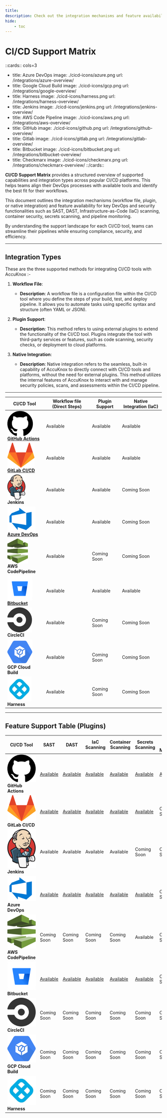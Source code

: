 ```yaml
---
title:
description: Check out the integration mechanisms and feature availability for key DevOps and security functionalities across popular CI/CD platforms.
hide:
    - toc
---
```


<style>
    table:first-of-type td:first-child img{
    display: block;
    height: 5rem;
    }

    .nt-card-title {
    text-align: -webkit-center;
    }
</style>

# CI/CD Support Matrix

::cards:: cols=3

- title: Azure DevOps
  image: ./cicd-icons/azure.png
  url: /integrations/azure-overview/
- title: Google Cloud Build
  image: ./cicd-icons/gcp.png
  url: /integrations/google-overview/
- title: Harness
  image: ./cicd-icons/harness.png
  url: /integrations/harness-overview/
- title: Jenkins
  image: ./cicd-icons/jenkins.png
  url: /integrations/jenkins-overview/
- title: AWS Code Pipeline
  image: ./cicd-icons/aws.png
  url: /integrations/aws-overview/
- title: GitHub
  image: ./cicd-icons/github.png
  url: /integrations/github-overview/
- title: Gitlab
  image: ./cicd-icons/gitlab.png
  url: /integrations/gitlab-overview/
- title: Bitbucket
  image: ./cicd-icons/bitbucket.png
  url: /integrations/bitbucket-overview/
- title: Checkmarx
  image: ./cicd-icons/checkmarx.png
  url: /integrations/checkmarx-overview/
::/cards::

**CI/CD Support Matrix** provides a structured overview of supported capabilities and integration types across popular CI/CD platforms. This helps teams align their DevOps processes with available tools and identify the best fit for their workflows.

This document outlines the integration mechanisms (workflow file, plugin, or native integration) and feature availability for key DevOps and security functionalities such as SAST, DAST, Infrastructure-as-Code (IaC) scanning, container security, secrets scanning, and pipeline monitoring.

By understanding the support landscape for each CI/CD tool, teams can streamline their pipelines while ensuring compliance, security, and efficiency.

---

## **Integration Types**

These are the three supported methods for integrating CI/CD tools with AccuKnox :-

1. **Workflow File**:

    - **Description**: A workflow file is a configuration file within the CI/CD tool where you define the steps of your build, test, and deploy pipeline. It allows you to automate tasks using specific syntax and structure (often YAML or JSON).

2. **Plugin Support**:

    - **Description**: This method refers to using external plugins to extend the functionality of the CI/CD tool. Plugins integrate the tool with third-party services or features, such as code scanning, security checks, or deployment to cloud platforms.

3. **Native Integration**:

    - **Description**: Native integration refers to the seamless, built-in capability of AccuKnox to directly connect with CI/CD tools and platforms, without the need for external plugins. This method utilizes the internal features of AccuKnox to interact with and manage security policies, scans, and assessments within the CI/CD pipeline.

---

| CI/CD Tool                                                     | Workflow file (Direct Steps) | Plugin Support | Native Integration (IaC) |
| -------------------------------------------------------------- | ------------- | -------------- | ------------------------ |
| ![GitHub Actions](./cicd-icons/github.png) **[GitHub Actions](https://github.com/marketplace?query=accuknox)**  | Available     | Available      | Available                |
| ![GitLab CI/CD](./cicd-icons/gitlab.png) **[GitLab CI/CD](https://gitlab.com/accu-knox/scan)**      | Available     | Available      | Available                |
| ![Jenkins](./cicd-icons/jenkins.png) **Jenkins**               | Available     | Available      | Coming Soon                      |
| ![Azure DevOps](./cicd-icons/azure.png) **[Azure DevOps](https://marketplace.visualstudio.com/search?term=accuknox&target=AzureDevOps&category=All)**       | Available     | Available            | Coming Soon                      |
| ![AWS CodePipeline](./cicd-icons/aws.png) **AWS CodePipeline** | Available     | Coming Soon            | Coming Soon                      |
| ![Bitbucket](./cicd-icons/bitbucket.png) **[Bitbucket](https://bitbucket.org/accu-knox/scan/)**         | Available     | Available      | Available                |
| ![CircleCI](./cicd-icons/circle.png) **CircleCI**              | Available     | Coming Soon            | Coming Soon                      |
| ![GCP Cloud Build](./cicd-icons/gcp.png) **GCP Cloud Build**   | Available     | Coming Soon            | Coming Soon                      |
| ![Harness](./cicd-icons/harness.png) **Harness**               | Available     | Coming Soon            | Coming Soon                      |
---

## Feature Support Table (Plugins)

| CI/CD Tool                                                     | SAST                                                                                                   | DAST                                                                                                     | IaC Scanning                                                                                            | Container Scanning                                                                                      | Secrets Scanning                                                                                       | CI/CD Pipeline Monitoring |
| -------------------------------------------------------------- | ------------------------------------------------------------------------------------------------------ | -------------------------------------------------------------------------------------------------------- | ------------------------------------------------------------------------------------------------------- | ------------------------------------------------------------------------------------------------------- | ------------------------------------------------------------------------------------------------------- | ------------------------- |
| ![GitHub Actions](./cicd-icons/github.png) **GitHub Actions**  | [Available](https://github.com/marketplace/actions/accuknox-sast)                                      | [Available](https://github.com/marketplace/actions/accuknox-zap-dast-scan)                              | [Available](https://github.com/marketplace/actions/accuknox-iac)                                       | [Available](https://github.com/marketplace/actions/accuknox-container-scan)                            | [Available](https://github.com/marketplace/actions/accuknox-secret-scan)                              | [Available](https://github.com/marketplace/actions/accuknox-report)                 |
| ![GitLab CI/CD](./cicd-icons/gitlab.png) **GitLab CI/CD**      | [Available](https://gitlab.com/accu-knox/scan)                                                        | [Available](https://gitlab.com/accu-knox/scan)                                                          | [Available](https://gitlab.com/accu-knox/scan)                                                         | [Available](https://gitlab.com/accu-knox/scan)                                                         | [Available](https://gitlab.com/accu-knox/scan)                                                                                           | Coming Soon               |
| ![Jenkins](./cicd-icons/jenkins.png) **Jenkins**               | Available                                                                                              | Available                                                                                               | Available                                                                                              | Available                                                                                              | Coming Soon                                                                                           | Coming Soon               |
| ![Azure DevOps](./cicd-icons/azure.png) **Azure DevOps**       | [Available](https://marketplace.visualstudio.com/items?itemName=AccuKnox.accuknox-SAST)               | [Available](https://marketplace.visualstudio.com/items?itemName=AccuKnox.accuknox-dast&ssr=false#overview) | [Available](https://marketplace.visualstudio.com/items?itemName=AccuKnox.accuknox-iac)                 | [Available](https://marketplace.visualstudio.com/items?itemName=AccuKnox.accuknox-container-scan)       | [Available](https://marketplace.visualstudio.com/items?itemName=AccuKnox.accuknox-secret-scan)                                                                                           | Coming Soon               |
| ![AWS CodePipeline](./cicd-icons/aws.png) **AWS CodePipeline** | Coming Soon                                                                                            | Coming Soon                                                                                            | Coming Soon                                                                                            | Coming Soon                                                                                            | Available                                                                                           | Coming Soon               |
| ![Bitbucket](./cicd-icons/bitbucket.png) **Bitbucket**         | [Available](https://bitbucket.org/accu-knox/scan/)                                                    | [Available](https://bitbucket.org/accu-knox/scan/)                                                      | [Available](https://bitbucket.org/accu-knox/scan/)                                                     | [Available](https://bitbucket.org/accu-knox/scan/)                                                     | [Available](https://bitbucket.org/accu-knox/scan)                                                                                           | Coming Soon               |
| ![CircleCI](./cicd-icons/circle.png) **CircleCI**              | Coming Soon                                                                                            | Coming Soon                                                                                            | Coming Soon                                                                                            | Coming Soon                                                                                            | Coming Soon                                                                                           | Coming Soon               |
| ![GCP Cloud Build](./cicd-icons/gcp.png) **GCP Cloud Build**   | Coming Soon                                                                                            | Coming Soon                                                                                            | Coming Soon                                                                                            | Coming Soon                                                                                            | Coming Soon                                                                                           | Coming Soon               |
| ![Harness](./cicd-icons/harness.png) **Harness**               | Coming Soon                                                                                            | Coming Soon                                                                                            | Coming Soon                                                                                            | Coming Soon                                                                                            | Coming Soon                                                                                           | Coming Soon               |
